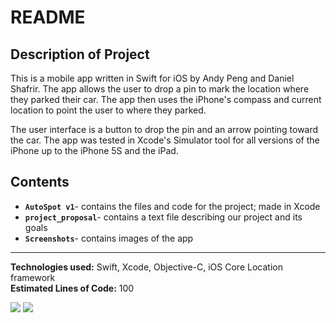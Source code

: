 # README
## Description of Project
This is a mobile app written in Swift for iOS by Andy Peng and Daniel Shafrir.
The app allows the user to drop a pin to mark the location where they parked 
their car. The app then uses the iPhone's compass and current location to point
the user to where they parked.

The user interface is a button to drop the pin and an arrow pointing toward the
car. The app was tested in Xcode's Simulator tool for all versions of the
iPhone up to the iPhone 5S and the iPad.

## Contents
* **`AutoSpot v1`**- contains the files and code for the project; made in Xcode
* **`project_proposal`**- contains a text file describing our project and its
goals
* **`Screenshots`**- contains images of the app
---
**Technologies used:** Swift, Xcode, Objective-C, iOS Core Location framework  
**Estimated Lines of Code:** 100

![](/Screenshots/screenshot/Splash_screen_portrait.png)
![](/Screenshots/screenshot/Portrait.png)